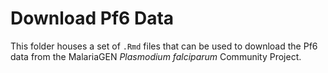# Download Pf6 Data

This folder houses a set of `.Rmd` files that can be used to download the Pf6
data from the MalariaGEN _Plasmodium falciparum_ Community Project.
